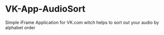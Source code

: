 # VK-App-AudioSort

Simple iFrame Application for VK.com witch helps to sort out your audio by alphabet order

